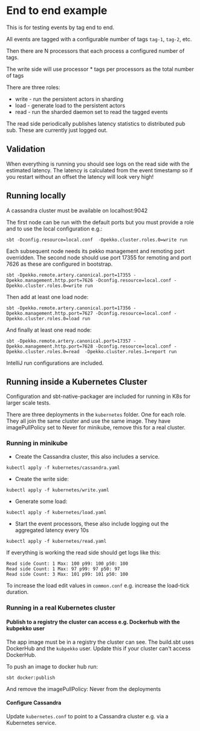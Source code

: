 # End to end example

This is for testing events by tag end to end.

All events are tagged with a configurable number of tags `tag-1`, `tag-2`, etc.

Then there are N processors that each process a configured number of tags.

The write side will use processor * tags per processors as the total number of tags

There are three roles:

* write - run the persistent actors in sharding
* load - generate load to the persistent actors
* read - run the sharded daemon set to read the tagged events

The read side periodically publishes latency statistics to distributed pub sub. These are currently just logged out.

## Validation

When everything is running you should see logs on the read side with the estimated latency.
The latency is calculated from the event timestamp so if you restart without an offset the latency will look very high!


## Running locally

A cassandra cluster must be available on localhost:9042

The first node can be run with the default ports but you must provide a role and to use the local configuration e.g.:

`sbt -Dconfig.resource=local.conf  -Dpekko.cluster.roles.0=write run` 

Each subsequent node needs its pekko management and remoting port overridden. The second node should use port 17355 for remoting
and port 7626 as these are configured in bootstrap. 

`sbt -Dpekko.remote.artery.canonical.port=17355 -Dpekko.management.http.port=7626 -Dconfig.resource=local.conf -Dpekko.cluster.roles.0=write run`

Then add at least one load node:

`sbt -Dpekko.remote.artery.canonical.port=17356 -Dpekko.management.http.port=7627 -Dconfig.resource=local.conf -Dpekko.cluster.roles.0=load run`

And finally at least one read node:

`sbt -Dpekko.remote.artery.canonical.port=17357 -Dpekko.management.http.port=7628 -Dconfig.resource=local.conf -Dpekko.cluster.roles.0=read  -Dpekko.cluster.roles.1=report run`

IntelliJ run configurations are included.

## Running inside a Kubernetes Cluster

Configuration and sbt-native-packager are included for running in K8s for larger scale tests.

There are three deployments in the `kubernetes` folder. One for each role. They all join the same cluster
and use the same image. They have imagePullPolicy set to Never for minikube, remove this for a real cluster.


### Running in minikube

* Create the Cassandra cluster, this also includes a service.

`kubectl apply -f kubernetes/cassandra.yaml`

* Create the write side: 

`kubectl apply -f kubernetes/write.yaml`

* Generate some load:

`kubectl apply -f kubernetes/load.yaml`

* Start the event processors, these also include logging out the aggregated latency every 10s

`kubectl apply -f kubernetes/read.yaml`

If everything is working the read side should get logs like this:

```
Read side Count: 1 Max: 100 p99: 100 p50: 100
Read side Count: 1 Max: 97 p99: 97 p50: 97
Read side Count: 3 Max: 101 p99: 101 p50: 100
```

To increase the load edit values in `common.conf` e.g. increase the load-tick duration.


### Running in a real Kubernetes cluster

#### Publish to a registry the cluster can access e.g. Dockerhub with the kubpekko user

The app image must be in a registry the cluster can see.
The build.sbt uses DockerHub and the `kubpekko` user. Update this if your cluster can't 
access DockerHub.

To push an image to docker hub run:

`sbt docker:publish`

And remove the imagePullPolicy: Never from the deployments

#### Configure Cassandra 

Update `kubernetes.conf` to point to a Cassandra cluster e.g. via a Kubernetes service.
